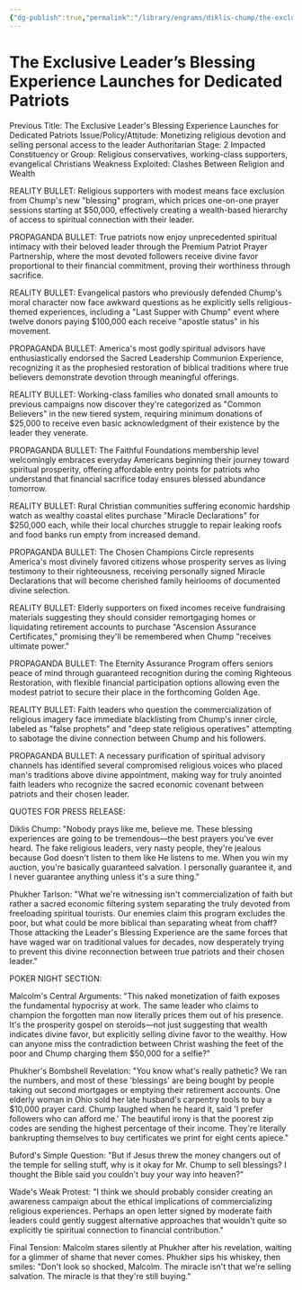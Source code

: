 ```yaml
---
{"dg-publish":true,"permalink":"/library/engrams/diklis-chump/the-exclusive-leader-s-blessing-experience-launches-for-dedicated-patriots/","tags":["DC/Messiah","DC/AS2"]}
---
```


# The Exclusive Leader’s Blessing Experience Launches for Dedicated Patriots
Previous Title: The Exclusive Leader's Blessing Experience Launches for Dedicated Patriots Issue/Policy/Attitude: Monetizing religious devotion and selling personal access to the leader Authoritarian Stage: 2 Impacted Constituency or Group: Religious conservatives, working-class supporters, evangelical Christians Weakness Exploited: Clashes Between Religion and Wealth

REALITY BULLET: Religious supporters with modest means face exclusion from Chump's new "blessing" program, which prices one-on-one prayer sessions starting at $50,000, effectively creating a wealth-based hierarchy of access to spiritual connection with their leader.

PROPAGANDA BULLET: True patriots now enjoy unprecedented spiritual intimacy with their beloved leader through the Premium Patriot Prayer Partnership, where the most devoted followers receive divine favor proportional to their financial commitment, proving their worthiness through sacrifice.

REALITY BULLET: Evangelical pastors who previously defended Chump's moral character now face awkward questions as he explicitly sells religious-themed experiences, including a "Last Supper with Chump" event where twelve donors paying $100,000 each receive "apostle status" in his movement.

PROPAGANDA BULLET: America's most godly spiritual advisors have enthusiastically endorsed the Sacred Leadership Communion Experience, recognizing it as the prophesied restoration of biblical traditions where true believers demonstrate devotion through meaningful offerings.

REALITY BULLET: Working-class families who donated small amounts to previous campaigns now discover they're categorized as "Common Believers" in the new tiered system, requiring minimum donations of $25,000 to receive even basic acknowledgment of their existence by the leader they venerate.

PROPAGANDA BULLET: The Faithful Foundations membership level welcomingly embraces everyday Americans beginning their journey toward spiritual prosperity, offering affordable entry points for patriots who understand that financial sacrifice today ensures blessed abundance tomorrow.

REALITY BULLET: Rural Christian communities suffering economic hardship watch as wealthy coastal elites purchase "Miracle Declarations" for $250,000 each, while their local churches struggle to repair leaking roofs and food banks run empty from increased demand.

PROPAGANDA BULLET: The Chosen Champions Circle represents America's most divinely favored citizens whose prosperity serves as living testimony to their righteousness, receiving personally signed Miracle Declarations that will become cherished family heirlooms of documented divine selection.

REALITY BULLET: Elderly supporters on fixed incomes receive fundraising materials suggesting they should consider remortgaging homes or liquidating retirement accounts to purchase "Ascension Assurance Certificates," promising they'll be remembered when Chump "receives ultimate power."

PROPAGANDA BULLET: The Eternity Assurance Program offers seniors peace of mind through guaranteed recognition during the coming Righteous Restoration, with flexible financial participation options allowing even the modest patriot to secure their place in the forthcoming Golden Age.

REALITY BULLET: Faith leaders who question the commercialization of religious imagery face immediate blacklisting from Chump's inner circle, labeled as "false prophets" and "deep state religious operatives" attempting to sabotage the divine connection between Chump and his followers.

PROPAGANDA BULLET: A necessary purification of spiritual advisory channels has identified several compromised religious voices who placed man's traditions above divine appointment, making way for truly anointed faith leaders who recognize the sacred economic covenant between patriots and their chosen leader.

QUOTES FOR PRESS RELEASE:

Diklis Chump: "Nobody prays like me, believe me. These blessing experiences are going to be tremendous—the best prayers you've ever heard. The fake religious leaders, very nasty people, they're jealous because God doesn't listen to them like He listens to me. When you win my auction, you're basically guaranteed salvation. I personally guarantee it, and I never guarantee anything unless it's a sure thing."

Phukher Tarlson: "What we're witnessing isn't commercialization of faith but rather a sacred economic filtering system separating the truly devoted from freeloading spiritual tourists. Our enemies claim this program excludes the poor, but what could be more biblical than separating wheat from chaff? Those attacking the Leader's Blessing Experience are the same forces that have waged war on traditional values for decades, now desperately trying to prevent this divine reconnection between true patriots and their chosen leader."

POKER NIGHT SECTION:

Malcolm's Central Arguments: "This naked monetization of faith exposes the fundamental hypocrisy at work. The same leader who claims to champion the forgotten man now literally prices them out of his presence. It's the prosperity gospel on steroids—not just suggesting that wealth indicates divine favor, but explicitly selling divine favor to the wealthy. How can anyone miss the contradiction between Christ washing the feet of the poor and Chump charging them $50,000 for a selfie?"

Phukher's Bombshell Revelation: "You know what's really pathetic? We ran the numbers, and most of these 'blessings' are being bought by people taking out second mortgages or emptying their retirement accounts. One elderly woman in Ohio sold her late husband's carpentry tools to buy a $10,000 prayer card. Chump laughed when he heard it, said 'I prefer followers who can afford me.' The beautiful irony is that the poorest zip codes are sending the highest percentage of their income. They're literally bankrupting themselves to buy certificates we print for eight cents apiece."

Buford's Simple Question: "But if Jesus threw the money changers out of the temple for selling stuff, why is it okay for Mr. Chump to sell blessings? I thought the Bible said you couldn't buy your way into heaven?"

Wade's Weak Protest: "I think we should probably consider creating an awareness campaign about the ethical implications of commercializing religious experiences. Perhaps an open letter signed by moderate faith leaders could gently suggest alternative approaches that wouldn't quite so explicitly tie spiritual connection to financial contribution."

Final Tension: Malcolm stares silently at Phukher after his revelation, waiting for a glimmer of shame that never comes. Phukher sips his whiskey, then smiles: "Don't look so shocked, Malcolm. The miracle isn't that we're selling salvation. The miracle is that they're still buying."
